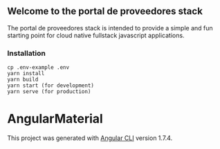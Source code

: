 ## Welcome to the portal de proveedores stack

The portal de proveedores stack is intended to provide a simple and fun starting point for cloud native fullstack javascript applications.

### Installation 
``` 
cp .env-example .env
yarn install
yarn build
yarn start (for development)
yarn serve (for production)
```

# AngularMaterial

This project was generated with [Angular CLI](https://github.com/angular/angular-cli) version 1.7.4.
